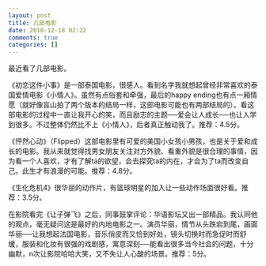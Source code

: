 ```yaml
---
layout: post
title: 几部电影
date: 2010-12-18 02:22
comments: true
categories: []
---
```

最近看了几部电影。

《初恋这件小事》是一部泰国电影，很感人。看到名字我就想起曾经非常喜欢的泰国爱情电影《小情人》。虽然有点俗套和牵强，最后的happy ending也有点一厢情愿（就好像盲山拍了两个版本的结局一样，这部电影可能也有两部结局的）。看这部电影的过程中一直让我开心的笑，而且励志的主题──爱会让人成长──也让人学到很多。不过整体仍然比不上《小情人》，后者真正触动我了。推荐：4.5分。

<!--more-->

《怦然心动》（Flipped）这部电影里有可爱的美国小女孩小男孩，也是关于爱和成长的电影。我从来就觉得找男女朋友关注对方外貌、看重外貌是很合理的事情，因为看一个人喜欢，才有了解ta的欲望，会去探究ta的内在，才会为了ta而改变自己。此生才有浪漫的可能。推荐：4.8分。

《生化危机4》很华丽的动作片，有篮球明星的加入让一些动作场面很好看。推荐：3.5分。

在影院看完《让子弹飞》之后，同事鼓掌评论：华语影坛又出一部精品。我认同他的观点，毫无疑问这是最好的内地电影之一。演员华丽，情节从头跌宕到尾，画面华丽──让我想起法国电影，音乐俏皮而又恰到好处，镜头切换时而急促时而舒缓，服装和化妆有很强的戏剧感，寓意深刻──能看出很多当今社会的问题，十分幽默，n次让影院哈哈大笑，又不失让人心酸的场景。推荐：5分。
